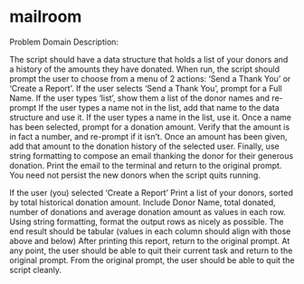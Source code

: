 # mailroom

Problem Domain Description:

The script should have a data structure that holds a list of your donors and a history of the amounts they have donated.
When run, the script should prompt the user to choose from a menu of 2 actions: ‘Send a Thank You’ or ‘Create a Report’.
If the user selects ‘Send a Thank You’, prompt for a Full Name.
If the user types ‘list’, show them a list of the donor names and re-prompt
If the user types a name not in the list, add that name to the data structure and use it.
If the user types a name in the list, use it.
Once a name has been selected, prompt for a donation amount.
Verify that the amount is in fact a number, and re-prompt if it isn’t.
Once an amount has been given, add that amount to the donation history of the selected user.
Finally, use string formatting to compose an email thanking the donor for their generous donation. Print the email to the terminal and return to the original prompt.
You need not persist the new donors when the script quits running.

If the user (you) selected ‘Create a Report’ Print a list of your donors, sorted by total historical donation amount.
Include Donor Name, total donated, number of donations and average donation amount as values in each row.
Using string formatting, format the output rows as nicely as possible. The end result should be tabular (values in each column should align with those above and below)
After printing this report, return to the original prompt.
At any point, the user should be able to quit their current task and return to the original prompt.
From the original prompt, the user should be able to quit the script cleanly.